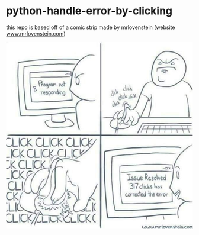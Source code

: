 # python-handle-error-by-clicking
this repo is based off of a comic strip made by mrlovenstein (website www.mrlovenstein.com)

![Cartoon made by mrlovenstein that portraits a man having a computer issue that displays the message: program not responding, he than clicks a lot and resolves, with the message: issue resolved, 317 clicks has corrected the error](https://github.com/ricsrdocasro/python-handle-error-by-clicking/blob/main/cartoon.jpg?raw=true)
